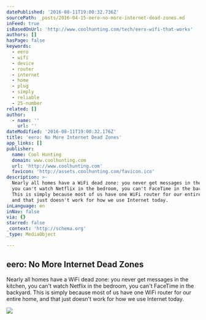 ```yaml
---
datePublished: '2016-08-11T19:00:32.736Z'
sourcePath: _posts/2016-04-15-eero-no-more-internet-dead-zones.md
inFeed: true
isBasedOnUrl: 'http://www.coolhunting.com/tech/eero-wifi-that-works'
authors: []
hasPage: false
keywords:
  - eero
  - wifi
  - device
  - router
  - internet
  - home
  - plug
  - simply
  - reliable
  - 25-number
related: []
author:
  - name: ''
    url: ''
dateModified: '2016-08-11T19:00:32.176Z'
title: 'eero: No More Internet Dead Zones'
app_links: []
publisher:
  name: Cool Hunting
  domain: www.coolhunting.com
  url: 'http://www.coolhunting.com'
  favicon: 'http://assets.coolhunting.com/favicon.ico'
description: >-
  Nearly all homes have a WiFi dead zone: you never get messages in the kitchen,
  you can't watch Netflix in the bedroom, you can't FaceTime in the backyard.
  This is simply because most of us have one WiFi router for our entire home,
  and that just doesn't work for how we use Internet today.
inLanguage: en
inNav: false
via: {}
starred: false
_context: 'http://schema.org'
_type: MediaObject

---
```

<article style=""><h1>eero: No More Internet Dead Zones</h1><p>Nearly all homes have a WiFi dead zone: you never get messages in the kitchen, you can't watch Netflix in the bedroom, you can't FaceTime in the backyard. This is simply because most of us have one WiFi router for our entire home, and that just doesn't work for how we use Internet today.</p><img src="https://s3-us-west-2.amazonaws.com/the-grid-img/p/e75956575966b1c70c11ff614cb972cd2133a6a9.jpg" /></article>